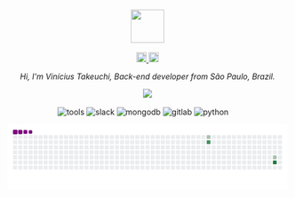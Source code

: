 
<div align="center">
  <br>
  <br>
  <br>
  <br>
  <a href="https://viniciustakeuchi.com/">
    <img width="60" height="60" src="https://github.com/viniciustakeuchi/viniciustakeuchi/assets/101226107/092989e5-b97b-41e2-8670-3499e10ac71b"

  </a>
  <br>
  <p>
     <a href="https://www.linkedin.com/in/vinicius-takeuchi/">
        <img width="18" height="18" src="https://cdn.jsdelivr.net/gh/devicons/devicon/icons/linkedin/linkedin-original.svg" />
    </a>     
    </a>
    <a href="mailto:viniciustakeuchi1@gmail.com">
      <img width="18" height="18" src="https://raw.githubusercontent.com/jaywcjlove/jaywcjlove/master/imgs/mail.svg?sanitize=true" />
    </a>
         
  </p>
  <p><em>Hi, I'm Vinícius Takeuchi, Back-end developer from São Paulo, Brazil.</em></p>
  <p>
    
  </p>

  <p>
    <a href="https://viniciustakeuchi.com/">
      <img src="https://github-profile-trophy.vercel.app/?username=viniciustakeuchi&theme=flat&margin-w=5&row=1&column=3" />
    </a>
  </p>
  
![tools](https://img.shields.io/static/v1?label=&message=tools:&color=111&style=flat-square)
![slack](https://img.shields.io/badge/Slack-passing?style=flat&logo=slack&logoColor=black&logoSize=10&labelColor=white&color=white)
![mongodb](https://img.shields.io/badge/MongoDB-passing?style=flat&logo=mongoDB&logoColor=black&logoSize=10&labelColor=white&color=white)
![gitlab](https://img.shields.io/badge/GitLab-passing?style=flat&logo=gitlab&logoColor=black&logoSize=10&labelColor=white&color=white)
![python](https://img.shields.io/badge/Python-passing?style=flat&logo=python&logoColor=black&logoSize=10&labelColor=white&color=white)
&nbsp;&nbsp;&nbsp;

![Snake animation](https://raw.githubusercontent.com/viniciustakeuchi/viniciustakeuchi/output/github-contribution-grid-snake.gif)

